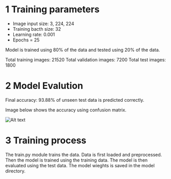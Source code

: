 # 1 Training parameters
- Image input size: 3, 224, 224
- Training bacth size: 32
- Learning rate: 0.001
- Epochs = 25

Model is trained using 80% of the data and tested using 20% of the data. 

Total training images: 21520
Total validation images: 7200
Total test images: 1800

# 2 Model Evalution

Final accuracy: 93.88% of unseen test data is predicted correctly.

Image below shows the accuracy using confusion matrix.

![Alt text](images/confusion_matrix.png)

# 3 Training process
The train.py module trains the data. Data is first loaded and preprocessed. Then the model is trained using the training data. The model is then evaluated using the test data. The model wieghts is saved in the model directory. 
